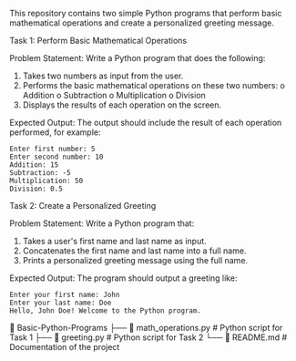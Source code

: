 This repository contains two simple Python programs that perform basic mathematical operations and create a personalized greeting message.

Task 1: Perform Basic Mathematical Operations

Problem Statement: Write a Python program that does the following:
1.  Takes two numbers as input from the user.
2.  Performs the basic mathematical operations on these two numbers:
o	Addition
o	Subtraction
o	Multiplication
o	Division
3.  Displays the results of each operation on the screen.
   
 Expected Output:
The output should include the result of each operation performed, for example:
```
Enter first number: 5
Enter second number: 10
Addition: 15
Subtraction: -5
Multiplication: 50
Division: 0.5
```

Task 2: Create a Personalized Greeting

Problem Statement: Write a Python program that:
1.  Takes a user's first name and last name as input.
2.  Concatenates the first name and last name into a full name.
3.  Prints a personalized greeting message using the full name.

Expected Output:
The program should output a greeting like:
```
Enter your first name: John
Enter your last name: Doe
Hello, John Doe! Welcome to the Python program.
```

📂 Basic-Python-Programs
├── 📄 math_operations.py  # Python script for Task 1
├── 📄 greeting.py         # Python script for Task 2
└── 📄 README.md          # Documentation of the project
